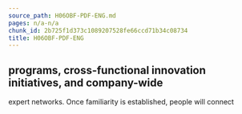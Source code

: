 ```yaml
---
source_path: H06OBF-PDF-ENG.md
pages: n/a-n/a
chunk_id: 2b725f1d373c1089207528fe66ccd71b34c08734
title: H06OBF-PDF-ENG
---
```

## programs, cross-functional innovation initiatives, and company-wide

expert networks. Once familiarity is established, people will connect
